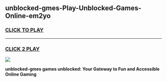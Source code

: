 
## unblocked-gmes-Play-Unblocked-Games-Online-em2yo
<h3>
<a href="https://premium76.site?title=unblocked-gmes&ref=25A">CLICK TO PLAY</a></h3>
<hr>

<h3>
<a href="https://premium76.site?title=unblocked-gmes&ref=25A">CLICK 2 PLAY</a>
  
</h3>

<a href="https://premium76.site?title=unblocked-gmes&ref=25A"><img src="https://clearcache.store/games.png"></a>


**unblocked-gmes games unblocked: Your Gateway to Fun and Accessible Online Gaming**
